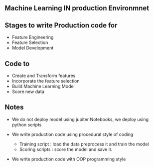 ## Machine Learning IN production Environmnet

## Stages to write Production code for

- Feature Engineering
- Feature Selection
- Model Development

## Code to

- Create and Transform features
- Incorporate the feature selection
- Build Machine Learning Model
- Score new data

## Notes

- We do not deploy model using jupiter Notebooks, we deploy using python scripts
- We write production code using procedural style of coding

  - Training script : load the data preprocess it and train the model
  - Scoring scripts : score the model and save it.

- We write production code with OOP programming style
